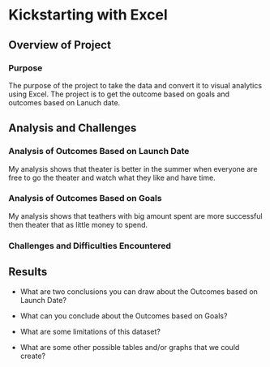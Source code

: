 # Kickstarting with Excel

## Overview of Project

### Purpose

The purpose of the project to take the data and convert it to visual analytics using Excel. The project is to get the outcome based on goals and outcomes based on Lanuch date.

## Analysis and Challenges

### Analysis of Outcomes Based on Launch Date

My analysis shows that theater is better in the summer when everyone are free to go the theater and watch what they like and have time.

### Analysis of Outcomes Based on Goals

My analysis shows that teathers with big amount spent are more successful then theater that as little money to spend.

### Challenges and Difficulties Encountered

## Results

- What are two conclusions you can draw about the Outcomes based on Launch Date?



- What can you conclude about the Outcomes based on Goals?

- What are some limitations of this dataset?

- What are some other possible tables and/or graphs that we could create?
